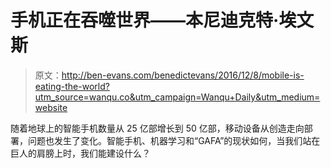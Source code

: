# 手机正在吞噬世界——本尼迪克特·埃文斯

> 原文：<http://ben-evans.com/benedictevans/2016/12/8/mobile-is-eating-the-world?utm_source=wanqu.co&utm_campaign=Wanqu+Daily&utm_medium=website>

随着地球上的智能手机数量从 25 亿部增长到 50 亿部，移动设备从创造走向部署，问题也发生了变化。智能手机、机器学习和“GAFA”的现状如何，当我们站在巨人的肩膀上时，我们能建设什么？